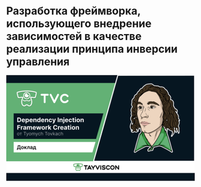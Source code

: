 # Разработка фреймворка, использующего внедрение зависимостей в качестве реализации принципа инверсии управления
![обложка доклада](./static/image/cover.png)